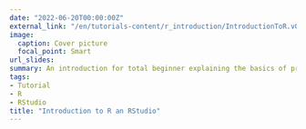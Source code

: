 ```yaml
---
date: "2022-06-20T00:00:00Z"
external_link: "/en/tutorials-content/r_introduction/IntroductionToR.v0.2.3.pdf"
image:
  caption: Cover picture
  focal_point: Smart
url_slides: 
summary: An introduction for total beginner explaining the basics of programming, R and RStudio
tags:
- Tutorial
- R
- RStudio
title: "Introduction to R an RStudio"
---
```



